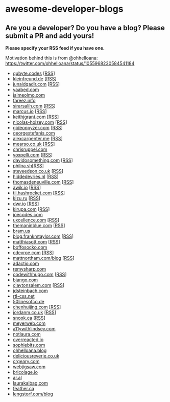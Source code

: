 # awesome-developer-blogs

## Are you a developer? Do you have a blog? Please submit a PR and add yours!

**Please specify your RSS feed if you have one.**

Motivation behind this is from @ohhelloana: https://twitter.com/ohhelloana/status/1055968230584541184

- [qubyte.codes](https://qubyte.codes/) [[RSS](https://qubyte.codes/atom.xml)]
- [kleinfreund.de](https://kleinfreund.de/) [[RSS](https://kleinfreund.de/index.xml )]
- [junaidqadir.com](junaidqadir.com) [[RSS](https://junaidqadir.com/feed/)]
- [yaabed.com](https://yaabed.com/)
- [jaimeolmo.com](http://www.jaimeolmo.com)
- [fareez.info](http://fareez.info/)
- [sirarsalih.com](https://sirarsalih.com/) [[RSS](https://sirarsalih.com/atom.xml)]
- [marcus.io](https://marcus.io/) [[RSS](https://marcus.io/feed)]
- [keithjgrant.com](https://keithjgrant.com/) [[RSS](https://keithjgrant.com/posts/index.xml)]
- [nicolas-hoizey.com](https://nicolas-hoizey.com/) [[RSS](https://nicolas-hoizey.com/atom.xml)]
- [gideonpyzer.com](https://gideonpyzer.com/) [[RSS](https://gideonpyzer.com/blog/rss/)]
- [georgestefanis.com](https://georgestefanis.com/)
- [alexcarpenter.me](https://alexcarpenter.me/) [[RSS](https://alexcarpenter.me/feed.xml)]
- [mearso.co.uk](http://www.mearso.co.uk/) [[RSS](mearso.co.uk/feed.xml)]
- [chrisruppel.com](https://chrisruppel.com/)
- [voxpelli.com](https://voxpelli.com/) [[RSS](voxpelli.com/english.xml)]
- [davidosomething.com](https://davidosomething.com/) [[RSS](davidosomething.com/rss.xml)]
- [philna.sh](https://philna.sh/)[[RSS](philna.sh/feed.xml)]
- [steveedson.co.uk](https://steveedson.co.uk/) [[RSS](https://steveedson.co.uk/feed.xml)]
- [hiddedevries.nl](https://hiddedevries.nl/) [[RSS](hiddedevries.nl/rss/summaries/)]
- [thomasdeneuville.com](thomasdeneuville.com) [[RSS](thomasdeneuville.com/feed/)]
- [awik.io](awik.io/) [[RSS](awik.io/feed)]
- [til.hashrocket.com](til.hashrocket.com/) [[RSS](til.hashrocket.com/rss)]
- [kizu.ru](https://www.kizu.ru/) [[RSS](feeds.feedburner.com/kizuruen)]
- [dwr.io](dwr.io/) [[RSS](dwr.io/feed/)]
- [kirupa.com](kirupa.com/) [[RSS](kirupa.com/modular/kirupa.xml)]
- [joecodes.com](joecodes.com)
- [uxcellence.com](uxcellence.com/subscribe) [[RSS](uxcellence.com/subscribe)]
- [themaninblue.com](themaninblue.com/) [[RSS](themaninblue.com/feed/)]
- [bram.us](bram.us)
- [blog.frankmtaylor.com](blog.frankmtaylor.com/) [[RSS](blog.frankmtaylor.com/feed)]
- [matthiasott.com](matthiasott.com) [[RSS](matthiasott.com/rss)]
- [boffosocko.com](boffosocko.com)
- [cdevroe.com](cdevroe.com/) [[RSS](cdevroe.com/feed)]
- [mattnortham.com/blog](mattnortham.com/blog/) [[RSS](mattnortham.com/blog/feed/)]
- [adactio.com](adactio.com)
- [remysharp.com](remysharp.com)
- [codewithhugo.com](codewithhugo.com/) [[RSS](codewithhugo.com/index.xml)]
- [bjango.com](bjango.com/articles/)
- [claytonsalem.com](claytonsalem.com/) [[RSS](claytonsalem.com/feed.xml)]
- [jdsteinbach.com](https://jdsteinbach.com/)
- [rtl-css.net](https://rtl-css.net/)
- [50linesofco.de](http://50linesofco.de/)
- [chenhuijing.com](https://www.chenhuijing.com/) [[RSS](https://www.chenhuijing.com/feed.xml)]
- [jordanm.co.uk](jordanm.co.uk/) [[RSS](jordanm.co.uk/feed)]
- [snook.ca](snook.ca/posts/) [[RSS](snook.ca/posts/index.rss)]
- [meyerweb.com](meyerweb.com/eric/thoughts/)
- [a11ywithlindsey.com](a11ywithlindsey.com)
- [notlaura.com](https://notlaura.com)
- [overreacted.io](https://overreacted.io/)
- [sophiebits.com](https://sophiebits.com/)
- [ohhelloana.blog](https://www.ohhelloana.blog/)
- [deliciousreverie.co.uk](https://deliciousreverie.co.uk/)
- [crgeary.com](https://www.crgeary.com/)
- [webjigsaw.com](http://webjigsaw.com/)
- [bricolage.io](https://www.bricolage.io/)
- [ar.al](https://ar.al/)
- [laurakalbag.com](https://laurakalbag.com/)
- [feather.ca](feather.ca)
- [lengstorf.com/blog](https://lengstorf.com/blog)
